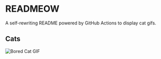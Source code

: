 # READMEOW

A self-rewriting README powered by GitHub Actions to display cat gifs.

## Cats

![Bored Cat GIF](https://media3.giphy.com/media/v1.Y2lkPTlhY2QwMmRha2F6ZHdicGZoOGV2NWxleXR4aDh5amFqeXZoZ2NneTFybTRmN2s2YyZlcD12MV9naWZzX3NlYXJjaCZjdD1n/mlvseq9yvZhba/200.gif)
